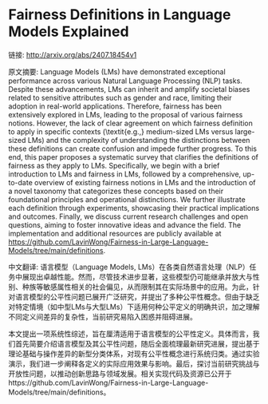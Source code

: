 # Fairness Definitions in Language Models Explained

链接: http://arxiv.org/abs/2407.18454v1

原文摘要:
Language Models (LMs) have demonstrated exceptional performance across
various Natural Language Processing (NLP) tasks. Despite these advancements,
LMs can inherit and amplify societal biases related to sensitive attributes
such as gender and race, limiting their adoption in real-world applications.
Therefore, fairness has been extensively explored in LMs, leading to the
proposal of various fairness notions. However, the lack of clear agreement on
which fairness definition to apply in specific contexts (\textit{e.g.,}
medium-sized LMs versus large-sized LMs) and the complexity of understanding
the distinctions between these definitions can create confusion and impede
further progress. To this end, this paper proposes a systematic survey that
clarifies the definitions of fairness as they apply to LMs. Specifically, we
begin with a brief introduction to LMs and fairness in LMs, followed by a
comprehensive, up-to-date overview of existing fairness notions in LMs and the
introduction of a novel taxonomy that categorizes these concepts based on their
foundational principles and operational distinctions. We further illustrate
each definition through experiments, showcasing their practical implications
and outcomes. Finally, we discuss current research challenges and open
questions, aiming to foster innovative ideas and advance the field. The
implementation and additional resources are publicly available at
https://github.com/LavinWong/Fairness-in-Large-Language-Models/tree/main/definitions.

中文翻译:
语言模型（Language Models, LMs）在各类自然语言处理（NLP）任务中展现出卓越性能。然而，尽管技术进步显著，这些模型仍可能继承并放大与性别、种族等敏感属性相关的社会偏见，从而限制其在实际场景中的应用。为此，针对语言模型的公平性问题已展开广泛研究，并提出了多种公平性概念。但由于缺乏对特定情境（如中型LMs与大型LMs）下适用何种公平定义的明确共识，加之理解不同定义间差异的复杂性，当前研究易陷入困惑并阻碍进展。

本文提出一项系统性综述，旨在厘清适用于语言模型的公平性定义。具体而言，我们首先简要介绍语言模型及其公平性问题，随后全面梳理最新研究进展，提出基于理论基础与操作差异的新型分类体系，对现有公平性概念进行系统归类。通过实验演示，我们进一步阐释各定义的实际应用效果与影响。最后，探讨当前研究挑战与开放性问题，以推动创新思路与领域发展。相关实现代码及资源已公开于https://github.com/LavinWong/Fairness-in-Large-Language-Models/tree/main/definitions。
